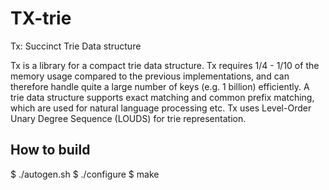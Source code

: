 # TX-trie

Tx: Succinct Trie Data structure

Tx is a library for a compact trie data structure. Tx requires 1/4 - 1/10 of the memory usage compared to the previous implementations, and can therefore handle quite a large number of keys (e.g. 1 billion) efficiently. A trie data structure supports exact matching and common prefix matching, which are used for natural language processing etc. Tx uses Level-Order Unary Degree Sequence (LOUDS) for trie representation.

## How to build

  $ ./autogen.sh
  $ ./configure
  $ make

